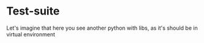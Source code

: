 # Test-suite
Let's imagine that here you see another python with libs, as it's should be in virtual environment